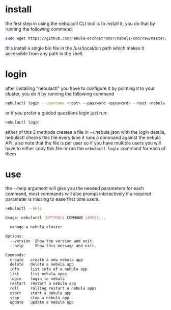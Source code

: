 # install 
the first step in using the nebulactl CLI tool is to install it, you do that by running the following command: 

```bash
sudo wget https://github.com/nebula-orchestrator/nebula-cmd/raw/master/dist/nebulactl -O  /usr/local/bin/nebulactl && sudo chmod +x /usr/local/bin/nebulactl
```

this install a single bin file in the /usr/local/bin path which makes it accessible from any path in the shell.

# login
after installing "nebulactl" you have to configure it by pointing it to your cluster, you do it by running the following command

```bash
nebulactl login --username <root> --password <password> --host <nebula.host.com> --port <80> --protocol <http/https>
```

or if you prefer a guided questions login just run:

```bash
nebulactl login 
```

either of this 2 methods creates a file in ~/.nebula.json with the login details, nebulactl checks this file every time it runs a command against the nebula API, also note that the file is per user so if you have multiple users you will have to either copy this file or run the `nebulactl login` command for each of them

# use
the --help argument will give you the needed parameters for each command, most commands will also prompt interactively if a required parameter is missing to ease first time users.

```bash
nebulactl --help

Usage: nebulactl [OPTIONS] COMMAND [ARGS]...

  manage a nebula cluster

Options:
  --version  Show the version and exit.
  --help     Show this message and exit.

Commands:
  create   create a new nebula app
  delete   delete a nebula app
  info     list info of a nebula app
  list     list nebula apps
  login    login to nebula
  restart  restart a nebula app
  roll     rolling restart a nebula apps
  start    start a nebula app
  stop     stop a nebula app
  update   update a nebula app
```
